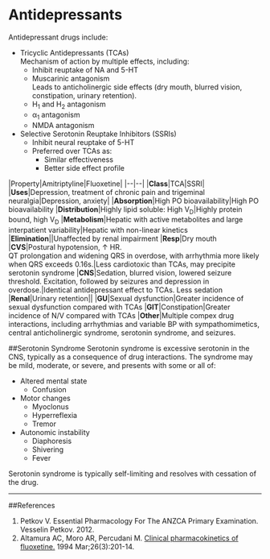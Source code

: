 # Antidepressants
Antidepressant drugs include:
* Tricyclic Antidepressants (TCAs)  
Mechanism of action by multiple effects, including:
  * Inhibit reuptake of NA and 5-HT
  * Muscarinic antagonism  
  Leads to anticholinergic side effects (dry mouth, blurred vision, constipation, urinary retention).
  * H<sub>1</sub> and H<sub>2</sub> antagonism
  * α<sub>1</sub> antagonism
  * NMDA antagonism
* Selective Serotonin Reuptake Inhibitors (SSRIs)
  * Inhibit neural reuptake of 5-HT
  * Preferred over TCAs as:
    * Similar effectiveness
    * Better side effect profile
    

|Property|Amitriptyline|Fluoxetine|
|--|--|
|**Class**|TCA|SSRI|
|**Uses**|Depression, treatment of chronic pain and trigeminal neuralgia|Depression, anxiety|
|**Absorption**|High PO bioavailability|High PO bioavailability
|**Distribution**|Highly lipid soluble: High V<sub>D</sub>|Highly protein bound, high V<sub>D</sub>
|**Metabolism**|Hepatic with active metabolites and large interpatient variability|Hepatic with non-linear kinetics
|**Elimination**||Unaffected by renal impairment
|**Resp**|Dry mouth
|**CVS**|Postural hypotension, ↑ HR.<br>QT prolongation and widening QRS in overdose, with arrhythmia more likely when QRS exceeds 0.16s.|Less cardiotoxic than TCAs, may precipite serotonin syndrome
|**CNS**|Sedation, blurred vision, lowered seizure threshold. Excitation, followed by seizures and depression in overdose.|Identical antidepressant effect to TCAs. Less sedation
|**Renal**|Urinary retention||
|**GU**|Sexual dysfunction|Greater incidence of sexual dysfunction compared with TCAs
|**GIT**|Constipation|Greater incidence of N/V compared with TCAs
|**Other**|Multiple compex drug interactions, including arrhythmias and variable BP with sympathomimetics, central anticholinergic syndrome, serotonin syndrome, and seizures.






##Serotonin Syndrome
Serotonin syndrome is excessive serotonin in the CNS, typically as a consequence of drug interactions. The syndrome may be mild, moderate, or severe, and presents with some or all of:
* Altered mental state
  * Confusion
* Motor changes
  * Myoclonus
  * Hyperreflexia
  * Tremor
* Autonomic instability
  * Diaphoresis
  * Shivering
  * Fever

Serotonin syndrome is typically self-limiting and resolves with cessation of the drug.

---
##References
1. Petkov V. Essential Pharmacology For The ANZCA Primary Examination. Vesselin Petkov. 2012.
2. Altamura AC, Moro AR, Percudani M. [Clinical pharmacokinetics of fluoxetine.](https://www.ncbi.nlm.nih.gov/pubmed/8194283) 1994 Mar;26(3):201-14.